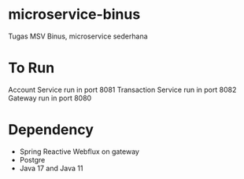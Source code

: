 # microservice-binus
Tugas MSV Binus, microservice sederhana

# To Run
Account Service run in port 8081
Transaction Service run in port 8082
Gateway run in port 8080

# Dependency
- Spring Reactive Webflux on gateway
- Postgre
- Java 17 and Java 11
